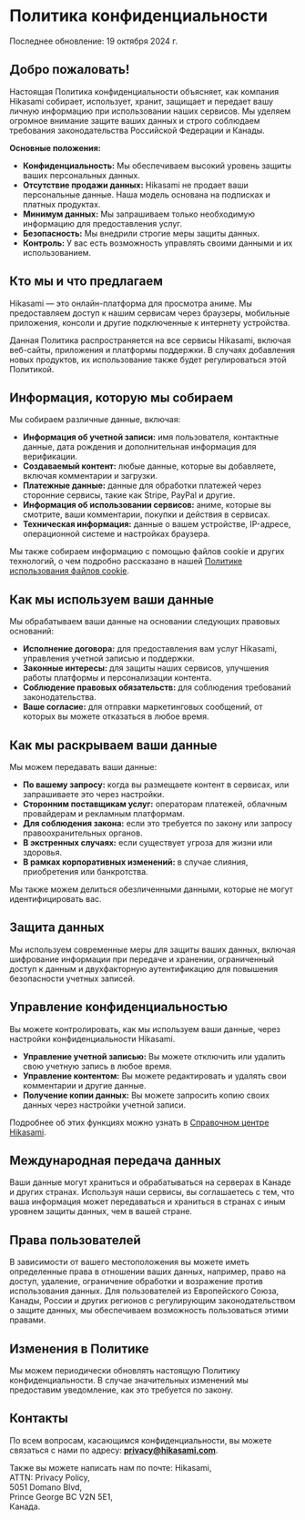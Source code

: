 # Политика конфиденциальности
Последнее обновление: 19 октября 2024 г.

## Добро пожаловать!

Настоящая Политика конфиденциальности объясняет, как компания Hikasami собирает, использует, хранит, защищает и передает вашу личную информацию при использовании наших сервисов. Мы уделяем огромное внимание защите ваших данных и строго соблюдаем требования законодательства Российской Федерации и Канады.

**Основные положения:**
- **Конфиденциальность:** Мы обеспечиваем высокий уровень защиты ваших персональных данных. 
- **Отсутствие продажи данных:** Hikasami не продает ваши персональные данные. Наша модель основана на подписках и платных продуктах.
- **Минимум данных:** Мы запрашиваем только необходимую информацию для предоставления услуг.
- **Безопасность:** Мы внедрили строгие меры защиты данных.
- **Контроль:** У вас есть возможность управлять своими данными и их использованием.

## Кто мы и что предлагаем

Hikasami — это онлайн-платформа для просмотра аниме. Мы предоставляем доступ к нашим сервисам через браузеры, мобильные приложения, консоли и другие подключенные к интернету устройства. 

Данная Политика распространяется на все сервисы Hikasami, включая веб-сайты, приложения и платформы поддержки. В случаях добавления новых продуктов, их использование также будет регулироваться этой Политикой.

## Информация, которую мы собираем

Мы собираем различные данные, включая:

- **Информация об учетной записи:** имя пользователя, контактные данные, дата рождения и дополнительная информация для верификации.
- **Создаваемый контент:** любые данные, которые вы добавляете, включая комментарии и загрузки.
- **Платежные данные:** данные для обработки платежей через сторонние сервисы, такие как Stripe, PayPal и другие.
- **Информация об использовании сервисов:** аниме, которые вы смотрите, ваши комментарии, покупки и действия в сервисах.
- **Техническая информация:** данные о вашем устройстве, IP-адресе, операционной системе и настройках браузера.

Мы также собираем информацию с помощью файлов cookie и других технологий, о чем подробно рассказано в нашей [Политике использования файлов cookie](/cookie-policy).

## Как мы используем ваши данные

Мы обрабатываем ваши данные на основании следующих правовых оснований:

- **Исполнение договора:** для предоставления вам услуг Hikasami, управления учетной записью и поддержки.
- **Законные интересы:** для защиты наших сервисов, улучшения работы платформы и персонализации контента.
- **Соблюдение правовых обязательств:** для соблюдения требований законодательства.
- **Ваше согласие:** для отправки маркетинговых сообщений, от которых вы можете отказаться в любое время.

## Как мы раскрываем ваши данные

Мы можем передавать ваши данные:

- **По вашему запросу:** когда вы размещаете контент в сервисах, или запрашиваете это через настройки.
- **Сторонним поставщикам услуг:** операторам платежей, облачным провайдерам и рекламным платформам.
- **Для соблюдения закона:** если это требуется по закону или запросу правоохранительных органов.
- **В экстренных случаях:** если существует угроза для жизни или здоровья.
- **В рамках корпоративных изменений:** в случае слияния, приобретения или банкротства.

Мы также можем делиться обезличенными данными, которые не могут идентифицировать вас.

## Защита данных

Мы используем современные меры для защиты ваших данных, включая шифрование информации при передаче и хранении, ограниченный доступ к данным и двухфакторную аутентификацию для повышения безопасности учетных записей.

## Управление конфиденциальностью

Вы можете контролировать, как мы используем ваши данные, через настройки конфиденциальности Hikasami. 

- **Управление учетной записью:** Вы можете отключить или удалить свою учетную запись в любое время.
- **Управление контентом:** Вы можете редактировать и удалять свои комментарии и другие данные.
- **Получение копии данных:** Вы можете запросить копию своих данных через настройки учетной записи.

Подробнее об этих функциях можно узнать в [Справочном центре Hikasami](/help-center).

## Международная передача данных

Ваши данные могут храниться и обрабатываться на серверах в Канаде и других странах. Используя наши сервисы, вы соглашаетесь с тем, что ваша информация может передаваться и храниться в странах с иным уровнем защиты данных, чем в вашей стране.

## Права пользователей

В зависимости от вашего местоположения вы можете иметь определенные права в отношении ваших данных, например, право на доступ, удаление, ограничение обработки и возражение против использования данных. Для пользователей из Европейского Союза, Канады, России и других регионов с регулирующим законодательством о защите данных, мы обеспечиваем возможность пользоваться этими правами.

## Изменения в Политике

Мы можем периодически обновлять настоящую Политику конфиденциальности. В случае значительных изменений мы предоставим уведомление, как это требуется по закону.

## Контакты

По всем вопросам, касающимся конфиденциальности, вы можете связаться с нами по адресу: **privacy@hikasami.com**.

Также вы можете написать нам по почте:
Hikasami,  
ATTN: Privacy Policy,  
5051 Domano Blvd,  
Prince George BC V2N 5E1,  
Канада.
